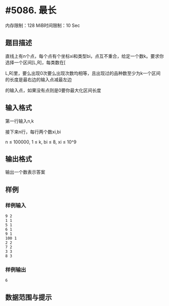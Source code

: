 # #5086. 最长

内存限制：128 MiB时间限制：10 Sec

## 题目描述

直线上有n个点，每个点有个坐标xi和类型bi，点互不重合，给定一个数k。要求你选择一个区间[L,R]，每类数在[

L,R]里，要么出现0次要么出现次数均相等，且出现过的品种数至少为k一个区间的长度是最右边的输入点减最左边

的输入点，如果没有点则是0要你最大化区间长度

## 输入格式

第一行输入n,k

接下来n行，每行两个数xi,bi

n &le; 100000, 1 &le; k, bi &le; 8, xi &le; 10^9

## 输出格式

输出一个数表示答案

## 样例

### 样例输入

    
    9 2
    1 1
    5 1
    6 1
    9 1
    100 1
    2 2
    7 2
    3 3
    8 3
    

### 样例输出

    
    6
    

## 数据范围与提示
